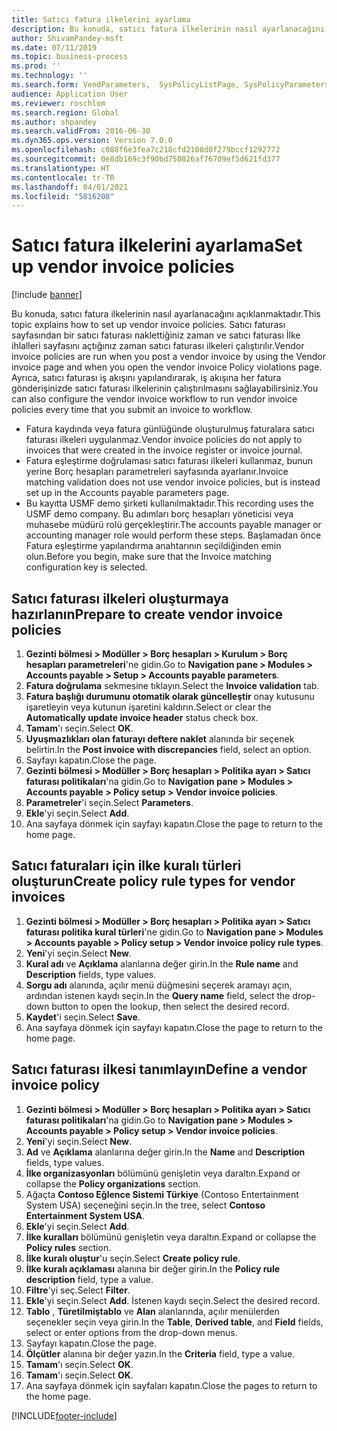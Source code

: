 ```yaml
---
title: Satıcı fatura ilkelerini ayarlama
description: Bu konuda, satıcı fatura ilkelerinin nasıl ayarlanacağını açıklanmaktadır.
author: ShivamPandey-msft
ms.date: 07/11/2019
ms.topic: business-process
ms.prod: ''
ms.technology: ''
ms.search.form: VendParameters,  SysPolicyListPage, SysPolicyParameters, SysPolicySourceDocumentRuleType, SysPolicy, SysPolicySourceDocumentRule, SysQueryForm, SysQueryTableLookUp, SysQueryPrefixLookUp, SysQueryFieldLookUp
audience: Application User
ms.reviewer: roschlom
ms.search.region: Global
ms.author: shpandey
ms.search.validFrom: 2016-06-30
ms.dyn365.ops.version: Version 7.0.0
ms.openlocfilehash: c088f6e3fea7c218cfd2108d0f279bccf1292772
ms.sourcegitcommit: 0e8db169c3f90bd750826af76709ef5d621fd377
ms.translationtype: HT
ms.contentlocale: tr-TR
ms.lasthandoff: 04/01/2021
ms.locfileid: "5816208"
---
```

# <a name="set-up-vendor-invoice-policies"></a><span data-ttu-id="b2ee1-103">Satıcı fatura ilkelerini ayarlama</span><span class="sxs-lookup"><span data-stu-id="b2ee1-103">Set up vendor invoice policies</span></span>

[!include [banner](../../includes/banner.md)]

<span data-ttu-id="b2ee1-104">Bu konuda, satıcı fatura ilkelerinin nasıl ayarlanacağını açıklanmaktadır.</span><span class="sxs-lookup"><span data-stu-id="b2ee1-104">This topic explains how to set up vendor invoice policies.</span></span> <span data-ttu-id="b2ee1-105">Satıcı faturası sayfasından bir satıcı faturası naklettiğiniz zaman ve satıcı faturası İlke ihlalleri sayfasını açtığınız zaman satıcı faturası ilkeleri çalıştırılır.</span><span class="sxs-lookup"><span data-stu-id="b2ee1-105">Vendor invoice policies are run when you post a vendor invoice by using the Vendor invoice page and when you open the vendor invoice Policy violations page.</span></span> <span data-ttu-id="b2ee1-106">Ayrıca, satıcı faturası iş akışını yapılandırarak, iş akışına her fatura gönderişinizde satıcı faturası ilkelerinin çalıştırılmasını sağlayabilirsiniz.</span><span class="sxs-lookup"><span data-stu-id="b2ee1-106">You can also configure the vendor invoice workflow to run vendor invoice policies every time that you submit an invoice to workflow.</span></span> 

- <span data-ttu-id="b2ee1-107">Fatura kaydında veya fatura günlüğünde oluşturulmuş faturalara satıcı faturası ilkeleri uygulanmaz.</span><span class="sxs-lookup"><span data-stu-id="b2ee1-107">Vendor invoice policies do not apply to invoices that were created in the invoice register or invoice journal.</span></span>  
- <span data-ttu-id="b2ee1-108">Fatura eşleştirme doğrulaması satıcı faturası ilkeleri kullanmaz, bunun yerine Borç hesapları parametreleri sayfasında ayarlanır.</span><span class="sxs-lookup"><span data-stu-id="b2ee1-108">Invoice matching validation does not use vendor invoice policies, but is instead set up in the Accounts payable parameters page.</span></span>  
- <span data-ttu-id="b2ee1-109">Bu kayıtta USMF demo şirketi kullanılmaktadır.</span><span class="sxs-lookup"><span data-stu-id="b2ee1-109">This recording uses the USMF demo company.</span></span> <span data-ttu-id="b2ee1-110">Bu adımları borç hesapları yöneticisi veya muhasebe müdürü rolü gerçekleştirir.</span><span class="sxs-lookup"><span data-stu-id="b2ee1-110">The accounts payable manager or accounting manager role would perform these steps.</span></span> <span data-ttu-id="b2ee1-111">Başlamadan önce Fatura eşleştirme yapılandırma anahtarının seçildiğinden emin olun.</span><span class="sxs-lookup"><span data-stu-id="b2ee1-111">Before you begin, make sure that the Invoice matching configuration key is selected.</span></span>


## <a name="prepare-to-create-vendor-invoice-policies"></a><span data-ttu-id="b2ee1-112">Satıcı faturası ilkeleri oluşturmaya hazırlanın</span><span class="sxs-lookup"><span data-stu-id="b2ee1-112">Prepare to create vendor invoice policies</span></span>
1. <span data-ttu-id="b2ee1-113">**Gezinti bölmesi > Modüller > Borç hesapları > Kurulum > Borç hesapları parametreleri**'ne gidin.</span><span class="sxs-lookup"><span data-stu-id="b2ee1-113">Go to **Navigation pane > Modules > Accounts payable > Setup > Accounts payable parameters**.</span></span>
2. <span data-ttu-id="b2ee1-114">**Fatura doğrulama** sekmesine tıklayın.</span><span class="sxs-lookup"><span data-stu-id="b2ee1-114">Select the **Invoice validation** tab.</span></span>
3. <span data-ttu-id="b2ee1-115">**Fatura başlığı durumunu otomatik olarak güncelleştir** onay kutusunu işaretleyin veya kutunun işaretini kaldırın.</span><span class="sxs-lookup"><span data-stu-id="b2ee1-115">Select or clear the **Automatically update invoice header** status check box.</span></span>
4. <span data-ttu-id="b2ee1-116">**Tamam**'ı seçin.</span><span class="sxs-lookup"><span data-stu-id="b2ee1-116">Select **OK**.</span></span>
5. <span data-ttu-id="b2ee1-117">**Uyuşmazlıkları olan faturayı deftere naklet** alanında bir seçenek belirtin.</span><span class="sxs-lookup"><span data-stu-id="b2ee1-117">In the **Post invoice with discrepancies** field, select an option.</span></span>
6. <span data-ttu-id="b2ee1-118">Sayfayı kapatın.</span><span class="sxs-lookup"><span data-stu-id="b2ee1-118">Close the page.</span></span>
7. <span data-ttu-id="b2ee1-119">**Gezinti bölmesi > Modüller > Borç hesapları > Politika ayarı > Satıcı faturası politikaları**'na gidin.</span><span class="sxs-lookup"><span data-stu-id="b2ee1-119">Go to **Navigation pane > Modules > Accounts payable > Policy setup > Vendor invoice policies**.</span></span>
8. <span data-ttu-id="b2ee1-120">**Parametreler**'i seçin.</span><span class="sxs-lookup"><span data-stu-id="b2ee1-120">Select **Parameters**.</span></span>
9. <span data-ttu-id="b2ee1-121">**Ekle**'yi seçin.</span><span class="sxs-lookup"><span data-stu-id="b2ee1-121">Select **Add**.</span></span>
10. <span data-ttu-id="b2ee1-122">Ana sayfaya dönmek için sayfayı kapatın.</span><span class="sxs-lookup"><span data-stu-id="b2ee1-122">Close the page to return to the home page.</span></span>

## <a name="create-policy-rule-types-for-vendor-invoices"></a><span data-ttu-id="b2ee1-123">Satıcı faturaları için ilke kuralı türleri oluşturun</span><span class="sxs-lookup"><span data-stu-id="b2ee1-123">Create policy rule types for vendor invoices</span></span>
1. <span data-ttu-id="b2ee1-124">**Gezinti bölmesi > Modüller > Borç hesapları > Politika ayarı > Satıcı faturası politika kural türleri**'ne gidin.</span><span class="sxs-lookup"><span data-stu-id="b2ee1-124">Go to **Navigation pane > Modules > Accounts payable > Policy setup > Vendor invoice policy rule types**.</span></span>
2. <span data-ttu-id="b2ee1-125">**Yeni**'yi seçin.</span><span class="sxs-lookup"><span data-stu-id="b2ee1-125">Select **New**.</span></span>
3. <span data-ttu-id="b2ee1-126">**Kural adı** ve **Açıklama** alanlarına değer girin.</span><span class="sxs-lookup"><span data-stu-id="b2ee1-126">In the **Rule name** and **Description** fields, type values.</span></span>
4. <span data-ttu-id="b2ee1-127">**Sorgu adı** alanında, açılır menü düğmesini seçerek aramayı açın, ardından istenen kaydı seçin.</span><span class="sxs-lookup"><span data-stu-id="b2ee1-127">In the **Query name** field, select the drop-down button to open the lookup, then select the desired record.</span></span>
5. <span data-ttu-id="b2ee1-128">**Kaydet**'i seçin.</span><span class="sxs-lookup"><span data-stu-id="b2ee1-128">Select **Save**.</span></span>
6. <span data-ttu-id="b2ee1-129">Ana sayfaya dönmek için sayfayı kapatın.</span><span class="sxs-lookup"><span data-stu-id="b2ee1-129">Close the page to return to the home page.</span></span>

## <a name="define-a-vendor-invoice-policy"></a><span data-ttu-id="b2ee1-130">Satıcı faturası ilkesi tanımlayın</span><span class="sxs-lookup"><span data-stu-id="b2ee1-130">Define a vendor invoice policy</span></span>
1. <span data-ttu-id="b2ee1-131">**Gezinti bölmesi > Modüller > Borç hesapları > Politika ayarı > Satıcı faturası politikaları**'na gidin.</span><span class="sxs-lookup"><span data-stu-id="b2ee1-131">Go to **Navigation pane > Modules > Accounts payable > Policy setup > Vendor invoice policies**.</span></span>
2. <span data-ttu-id="b2ee1-132">**Yeni**'yi seçin.</span><span class="sxs-lookup"><span data-stu-id="b2ee1-132">Select **New**.</span></span>
3. <span data-ttu-id="b2ee1-133">**Ad** ve **Açıklama** alanlarına değer girin.</span><span class="sxs-lookup"><span data-stu-id="b2ee1-133">In the **Name** and **Description** fields, type values.</span></span>
4. <span data-ttu-id="b2ee1-134">**İlke organizasyonları** bölümünü genişletin veya daraltın.</span><span class="sxs-lookup"><span data-stu-id="b2ee1-134">Expand or collapse the **Policy organizations** section.</span></span>
5. <span data-ttu-id="b2ee1-135">Ağaçta **Contoso Eğlence Sistemi Türkiye** (Contoso Entertainment System USA) seçeneğini seçin.</span><span class="sxs-lookup"><span data-stu-id="b2ee1-135">In the tree, select **Contoso Entertainment System USA**.</span></span>
6. <span data-ttu-id="b2ee1-136">**Ekle**'yi seçin.</span><span class="sxs-lookup"><span data-stu-id="b2ee1-136">Select **Add**.</span></span>
7. <span data-ttu-id="b2ee1-137">**İlke kuralları** bölümünü genişletin veya daraltın.</span><span class="sxs-lookup"><span data-stu-id="b2ee1-137">Expand or collapse the **Policy rules** section.</span></span>
8. <span data-ttu-id="b2ee1-138">**İlke kuralı oluştur**'u seçin.</span><span class="sxs-lookup"><span data-stu-id="b2ee1-138">Select **Create policy rule**.</span></span>
9. <span data-ttu-id="b2ee1-139">**İlke kuralı açıklaması** alanına bir değer girin.</span><span class="sxs-lookup"><span data-stu-id="b2ee1-139">In the **Policy rule description** field, type a value.</span></span>
10. <span data-ttu-id="b2ee1-140">**Filtre**'yi seç.</span><span class="sxs-lookup"><span data-stu-id="b2ee1-140">Select **Filter**.</span></span>
11. <span data-ttu-id="b2ee1-141">**Ekle**'yi seçin.</span><span class="sxs-lookup"><span data-stu-id="b2ee1-141">Select **Add**.</span></span> <span data-ttu-id="b2ee1-142">İstenen kaydı seçin.</span><span class="sxs-lookup"><span data-stu-id="b2ee1-142">Select the desired record.</span></span>
12. <span data-ttu-id="b2ee1-143">**Tablo** , **Türetilmiştablo** ve **Alan** alanlarında, açılır menülerden seçenekler seçin veya girin.</span><span class="sxs-lookup"><span data-stu-id="b2ee1-143">In the **Table**, **Derived table**, and **Field** fields, select or enter options from the drop-down menus.</span></span>
13. <span data-ttu-id="b2ee1-144">Sayfayı kapatın.</span><span class="sxs-lookup"><span data-stu-id="b2ee1-144">Close the page.</span></span>
14. <span data-ttu-id="b2ee1-145">**Ölçütler** alanına bir değer yazın.</span><span class="sxs-lookup"><span data-stu-id="b2ee1-145">In the **Criteria** field, type a value.</span></span>
15. <span data-ttu-id="b2ee1-146">**Tamam**'ı seçin.</span><span class="sxs-lookup"><span data-stu-id="b2ee1-146">Select **OK**.</span></span>
16. <span data-ttu-id="b2ee1-147">**Tamam**'ı seçin.</span><span class="sxs-lookup"><span data-stu-id="b2ee1-147">Select **OK**.</span></span>
17. <span data-ttu-id="b2ee1-148">Ana sayfaya dönmek için sayfaları kapatın.</span><span class="sxs-lookup"><span data-stu-id="b2ee1-148">Close the pages to return to the home page.</span></span>



[!INCLUDE[footer-include](../../../includes/footer-banner.md)]